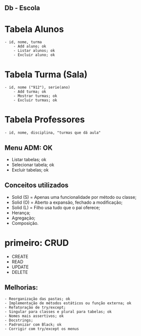 
## Db - Escola
# Tabela Alunos
    - id, nome, turma
        - Add aluno; ok
        - Listar alunos; ok
        - Excluir aluno; ok
# Tabela Turma (Sala)
    - id, nome ("912"), serie(ano)
        - Add turma; ok
        - Mostrar turmas; ok
        - Excluir turmas; ok

# Tabela Professores
    - id, nome, disciplina, "turmas que dá aula"


## Menu ADM: OK
- Listar tabelas; ok
- Selecionar tabela; ok
- Excluir tabelas; ok




## Conceitos utilizados
- Solid (S) = Apenas uma funcionalidade por método ou classe;
- Solid (O) = Aberto a expansão, fechado a modificação;
- Solid (L) = Filho usa tudo que o pai oferece;
- Herança;
- Agregação;
- Composição.


# primeiro: CRUD
- CREATE
- READ
- UPDATE
- DELETE


## Melhorias:
    - Reorganização das pastas; ok
    - Implementação de métodos estáticos ou função externa; ok
    - Refatoração de try/except;
    - Singular para classes e plural para tabelas; ok
    - Nomes mais assertivos; ok
    - Docstrings;
    - Padronizar com Black; ok
    - Corrigir com try/except os menus
